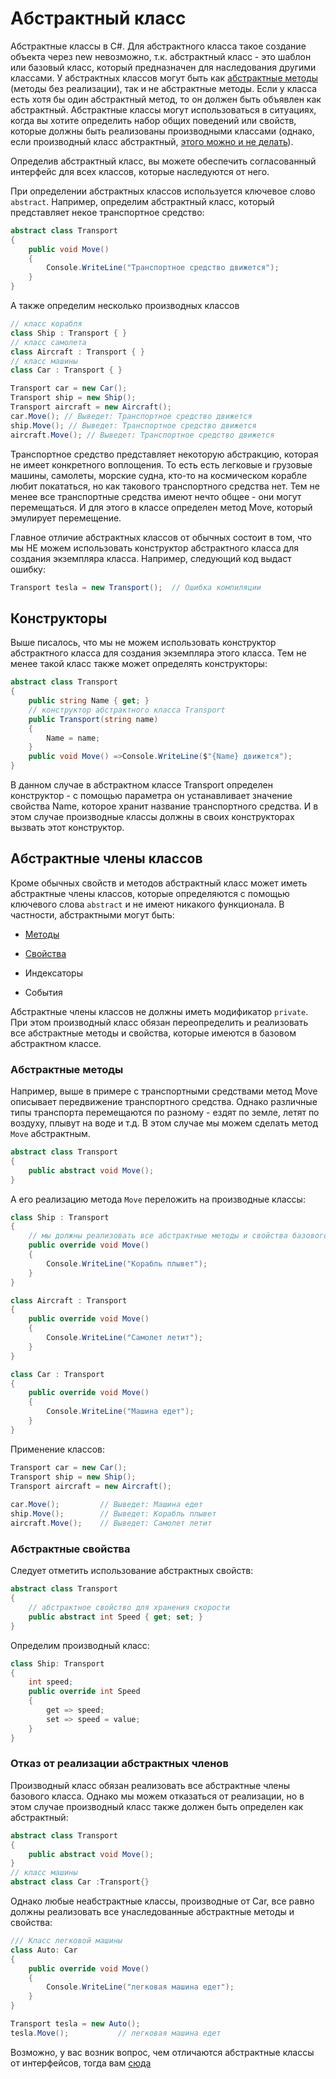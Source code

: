 # Абстрактный класс
Абстрактные классы в C#. Для абстрактного класса такое создание объекта через new невозможно, т.к. абстрактный класс - это шаблон или базовый класс, который предназначен для наследования другими классами.
У абстрактных классов могут быть как [абстрактные методы](#Абстрактные-методы) (методы без реализации), так и не абстрактные методы. Если у класса есть хотя бы один абстрактный метод, то он должен быть объявлен как абстрактный.
Абстрактные классы могут использоваться в ситуациях, когда вы хотите определить набор общих поведений или свойств, которые должны быть реализованы производными классами (однако, если производный класс абстрактный, [этого можно и не делать](#Отказ-от-реализации-абстрактных-членов)).

Определив абстрактный класс, вы можете обеспечить согласованный интерфейс для всех классов, которые наследуются от него.

При определении абстрактных классов используется ключевое слово `abstract`. Например, определим абстрактный класс, который представляет некое транспортное средство:
```C#
abstract class Transport
{
    public void Move()
    {
        Console.WriteLine("Транспортное средство движется");
    }
}
```

А также определим несколько производных классов

```C#
// класс корабля
class Ship : Transport { }
// класс самолета
class Aircraft : Transport { }
// класс машины
class Car : Transport { }
```

```C#
Transport car = new Car();
Transport ship = new Ship();
Transport aircraft = new Aircraft();
car.Move(); // Выведет: Транспортное средство движется
ship.Move(); // Выведет: Транспортное средство движется
aircraft.Move(); // Выведет: Транспортное средство движется
```

Транспортное средство представляет некоторую абстракцию, которая не имеет конкретного воплощения. То есть есть легковые и грузовые машины, самолеты, морские судна, кто-то на космическом корабле любит покататься, но как такового транспортного средства нет. Тем не менее все транспортные средства имеют нечто общее - они могут перемещаться. И для этого в классе определен метод Move, который эмулирует перемещение.

Главное отличие абстрактных классов от обычных состоит в том, что мы НЕ можем использовать конструктор абстрактного класса для создания экземпляра класса. Например, следующий код выдаст ошибку:

```C#
Transport tesla = new Transport();  // Ошибка компиляции
```

## Конструкторы
Выше писалось, что мы не можем использовать конструктор абстрактного класса для создания экземпляра этого класса. Тем не менее такой класс также может определять конструкторы:

```C#
abstract class Transport
{
    public string Name { get; }
    // конструктор абстрактного класса Transport
    public Transport(string name)
    {
        Name = name;
    }
    public void Move() =>Console.WriteLine($"{Name} движется");
}
```

В данном случае в абстрактном классе Transport определен конструктор - с помощью параметра он устанавливает значение свойства Name, которое хранит название транспортного средства. И в этом случае производные классы должны в своих конструкторах вызвать этот конструктор.

## Абстрактные члены классов

Кроме обычных свойств и методов абстрактный класс может иметь абстрактные члены классов, которые определяются с помощью ключевого слова `abstract` и не имеют никакого функционала. В частности, абстрактными могут быть:

 - [Методы](#Абстрактные-методы)

 - [Свойства](#Абстрактные-свойства)

 - Индексаторы

 - События

 Абстрактные члены классов не должны иметь модификатор `private`. При этом производный класс обязан переопределить и реализовать все абстрактные методы и свойства, которые имеются в базовом абстрактном классе.

### Абстрактные методы

Например, выше в примере с транспортными средствами метод Move описывает передвижение транспортного средства. Однако различные типы транспорта перемещаются по разному - ездят по земле, летят по воздуху, плывут на воде и т.д. В этом случае мы можем сделать метод `Move` абстрактным.

```C#
abstract class Transport
{
    public abstract void Move();
}
```

А его реализацию метода `Move` переложить на производные классы:

```C#
class Ship : Transport 
{
    // мы должны реализовать все абстрактные методы и свойства базового класса
    public override void Move()
    {
        Console.WriteLine("Корабль плывет");
    }
}

class Aircraft : Transport
{
    public override void Move()
    {
        Console.WriteLine("Самолет летит");
    }
}

class Car : Transport
{
    public override void Move()
    {
        Console.WriteLine("Машина едет");
    }
}
```

Применение классов:

```C#
Transport car = new Car();
Transport ship = new Ship();
Transport aircraft = new Aircraft();
 
car.Move();         // Выведет: Машина едет
ship.Move();        // Выведет: Корабль плывет
aircraft.Move();    // Выведет: Самолет летит
```

### Абстрактные свойства

Следует отметить использование абстрактных свойств:

```C#
abstract class Transport
{
    // абстрактное свойство для хранения скорости
    public abstract int Speed { get; set; } 
}
```

Определим производный класс:

```C#
class Ship: Transport
{
    int speed;
    public override int Speed 
    { 
        get => speed; 
        set => speed = value; 
    }
}
```

### Отказ от реализации абстрактных членов

Производный класс обязан реализовать все абстрактные члены базового класса. Однако мы можем отказаться от реализации, но в этом случае производный класс также должен быть определен как абстрактный:

```C#
abstract class Transport
{
    public abstract void Move();
}
// класс машины
abstract class Car :Transport{}
```

Однако любые неабстрактные классы, производные от Car, все равно должны реализовать все унаследованные абстрактные методы и свойства:

```C#
/// Класс легковой машины
class Auto: Car
{
    public override void Move()
    {
        Console.WriteLine("легковая машина едет");
    }
}

Transport tesla = new Auto();
tesla.Move();           // легковая машина едет
```

Возможно, у вас возник вопрос, чем отличаются абстрактные классы от интерфейсов, тогда вам [сюда](./abstract_classes_vs_interfaces.md)